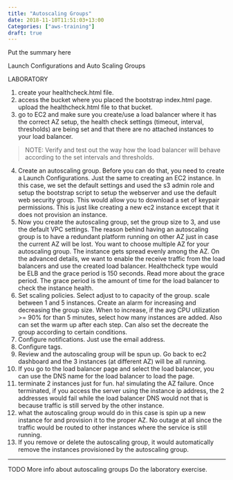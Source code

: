 ```yaml
---
title: "Autoscaling Groups"
date: 2018-11-10T11:51:03+13:00
Categories: ["aws-training"]
draft: true
---
```

Put the summary here
<!--more-->

Launch Configurations and Auto Scaling Groups

LABORATORY

1. create your healthcheck.html file.
2. access the bucket where you placed the bootstrap index.html page. upload the healthcheck.html file to that bucket.
3. go to EC2 and make sure you create/use a load balancer where it has the correct AZ setup, the health check settings (timeout, interval, thresholds) are being set and that there are no attached instances to your load balancer.
> NOTE: Verify and test out the way how the load balancer will behave according to the set intervals and thresholds.
4. Create an autoscaling group. Before you can do that, you need to create a Launch Configurations. Just the same to creating an EC2 instance. In this case, we set the default settings and used the s3 admin role and setup the bootstrap script to setup the webserver and use the default web security group. This would allow you to download a set of keypair permissions. This is just like creating a new ec2 instance except that it does not provision an instance.
5. Now you create the autoscaling group, set the group size to 3, and use the default VPC settings. The reason behind having an autoscaling group is to have a redundant platform running on other AZ just in case the current AZ will be lost. You want to choose multiple AZ for your autoscaling group. The instance gets spread evenly among the AZ. On the advanced details, we want to enable the receive traffic from the load balancers and use the created load balancer. Healthcheck type would be ELB and the grace period is 150 seconds. Read more about the grace period. The grace period is the amount of time for the load balancer to check the instance health.
6. Set scaling policies. Select adjust to to capacity of the group. scale between 1 and 5 instances. Create an alarm for increasing and decreasing the group size. When to increase, if the avg CPU utilization >= 90% for than 5 minutes, select how many instances are added. Also can set the warm up after each step. Can also set the decreate the group according to certain conditions.
7. Configure notifications. Just use the email address.
8. Configure tags.
9. Review and the autoscaling group will be spun up. Go back to ec2 dashboard and the 3 instances (at different AZ) will be all running.
10. If you go to the load balancer page and select the load balancer, you can use the DNS name for the load balancer to load the page.
11. terminate 2 instances just for fun. ha! simulating the AZ failure. Once terminated, if you access the server using the instance ip address, the 2 addresses would fail while the load balancer DNS would not that is because traffic is still served by the other instance.
12. what the autoscaling group would do in this case is spin up a new instance for and provision it to the proper AZ. No outage at all since the traffic would be routed to other instances where the service is still running.
13. If you remove or delete the autoscaling group, it would automatically remove the instances provisioned by the autoscaling group.

----

TODO
More info about autoscaling groups
Do the laboratory exercise.
